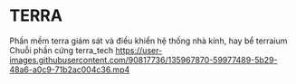 # TERRA
Phần mềm terra giám sát và điều khiển hệ thống nhà kính, hay bể terraium
Chuỗi phần cứng terra_tech
https://user-images.githubusercontent.com/90817736/135967870-59977489-5b29-48a6-a0c9-71b2ac004c36.mp4

